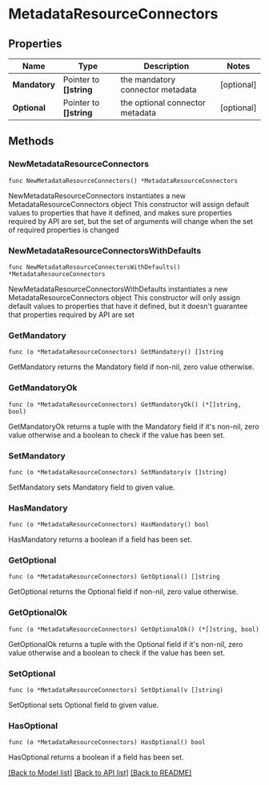 # MetadataResourceConnectors

## Properties

Name | Type | Description | Notes
------------ | ------------- | ------------- | -------------
**Mandatory** | Pointer to **[]string** | the mandatory connector metadata | [optional] 
**Optional** | Pointer to **[]string** | the optional connector metadata | [optional] 

## Methods

### NewMetadataResourceConnectors

`func NewMetadataResourceConnectors() *MetadataResourceConnectors`

NewMetadataResourceConnectors instantiates a new MetadataResourceConnectors object
This constructor will assign default values to properties that have it defined,
and makes sure properties required by API are set, but the set of arguments
will change when the set of required properties is changed

### NewMetadataResourceConnectorsWithDefaults

`func NewMetadataResourceConnectorsWithDefaults() *MetadataResourceConnectors`

NewMetadataResourceConnectorsWithDefaults instantiates a new MetadataResourceConnectors object
This constructor will only assign default values to properties that have it defined,
but it doesn't guarantee that properties required by API are set

### GetMandatory

`func (o *MetadataResourceConnectors) GetMandatory() []string`

GetMandatory returns the Mandatory field if non-nil, zero value otherwise.

### GetMandatoryOk

`func (o *MetadataResourceConnectors) GetMandatoryOk() (*[]string, bool)`

GetMandatoryOk returns a tuple with the Mandatory field if it's non-nil, zero value otherwise
and a boolean to check if the value has been set.

### SetMandatory

`func (o *MetadataResourceConnectors) SetMandatory(v []string)`

SetMandatory sets Mandatory field to given value.

### HasMandatory

`func (o *MetadataResourceConnectors) HasMandatory() bool`

HasMandatory returns a boolean if a field has been set.

### GetOptional

`func (o *MetadataResourceConnectors) GetOptional() []string`

GetOptional returns the Optional field if non-nil, zero value otherwise.

### GetOptionalOk

`func (o *MetadataResourceConnectors) GetOptionalOk() (*[]string, bool)`

GetOptionalOk returns a tuple with the Optional field if it's non-nil, zero value otherwise
and a boolean to check if the value has been set.

### SetOptional

`func (o *MetadataResourceConnectors) SetOptional(v []string)`

SetOptional sets Optional field to given value.

### HasOptional

`func (o *MetadataResourceConnectors) HasOptional() bool`

HasOptional returns a boolean if a field has been set.


[[Back to Model list]](../README.md#documentation-for-models) [[Back to API list]](../README.md#documentation-for-api-endpoints) [[Back to README]](../README.md)


